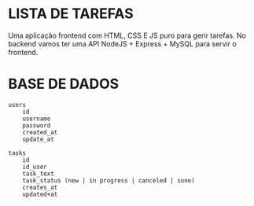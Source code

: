 # LISTA DE TAREFAS

Uma aplicação frontend com HTML, CSS E JS puro para gerir tarefas.
No backend vamos ter uma API NodeJS + Express + MySQL para servir o frontend.

# BASE DE DADOS
    users
        id
        username
        password
        created_at
        update_at
    
    tasks
        id
        id_user
        task_text
        task_status (new | in progress | canceled | sone)
        creates_at
        updated+at

